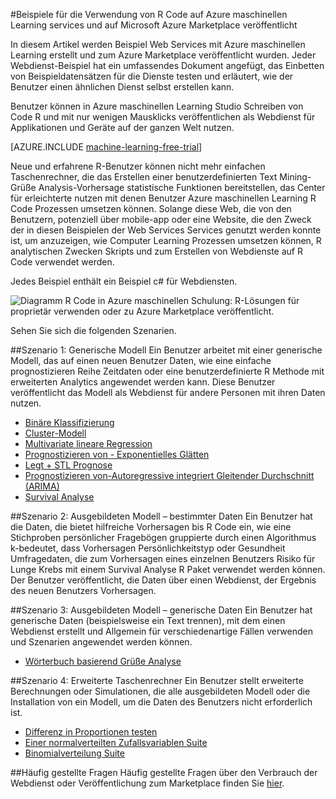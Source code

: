 <properties 
    pageTitle="Maschinelle Learning-Webdienste-Beispiele integriert R | Microsoft Azure" 
    description="Suchen nach eine hilfreiche Reihe von Web Services Beispiele mit R Code und Computer-Schulung erstellt und zum Azure Marketplace veröffentlicht." 
    keywords="CSharp, R Code, Web Services-Beispiele"
    services="machine-learning" 
    documentationCenter="" 
    authors="jaymathe" 
    manager="jhubbard" 
    editor="cgronlun"/>

<tags 
    ms.service="machine-learning" 
    ms.workload="data-services" 
    ms.tgt_pltfrm="na" 
    ms.devlang="na" 
    ms.topic="article" 
    ms.date="09/14/2016" 
    ms.author="jaymathe"/> 


#<a name="web-services-examples-using-r-code-on-azure-machine-learning-and-published-to-microsoft-azure-marketplace"></a>Beispiele für die Verwendung von R Code auf Azure maschinellen Learning services und auf Microsoft Azure Marketplace veröffentlicht

In diesem Artikel werden Beispiel Web Services mit Azure maschinellen Learning erstellt und zum Azure Marketplace veröffentlicht wurden. Jeder Webdienst-Beispiel hat ein umfassendes Dokument angefügt, das Einbetten von Beispieldatensätzen für die Dienste testen und erläutert, wie der Benutzer einen ähnlichen Dienst selbst erstellen kann. 

Benutzer können in Azure maschinellen Learning Studio Schreiben von Code R und mit nur wenigen Mausklicks veröffentlichen als Webdienst für Applikationen und Geräte auf der ganzen Welt nutzen. 


[AZURE.INCLUDE [machine-learning-free-trial](../../includes/machine-learning-free-trial.md)]


Neue und erfahrene R-Benutzer können nicht mehr einfachen Taschenrechner, die das Erstellen einer benutzerdefinierten Text Mining-Grüße Analysis-Vorhersage statistische Funktionen bereitstellen, das Center für erleichterte nutzen mit denen Benutzer Azure maschinellen Learning R Code Prozessen umsetzen können. Solange diese Web, die von den Benutzern, potenziell über mobile-app oder eine Website, die den Zweck der in diesen Beispielen der Web Services Services genutzt werden konnte ist, um anzuzeigen, wie Computer Learning Prozessen umsetzen können, R analytischen Zwecken Skripts und zum Erstellen von Webdienste auf R Code verwendet werden.

Jedes Beispiel enthält ein Beispiel c# für Webdiensten.


![Diagramm R Code in Azure maschinellen Schulung: R-Lösungen für proprietär verwenden oder zu Azure Marketplace veröffentlicht.][1]

Sehen Sie sich die folgenden Szenarien.

##<a name="scenario-1-generic-model"></a>Szenario 1: Generische Modell 
Ein Benutzer arbeitet mit einer generische Modell, das auf einen neuen Benutzer Daten, wie eine einfache prognostizieren Reihe Zeitdaten oder eine benutzerdefinierte R Methode mit erweiterten Analytics angewendet werden kann. Diese Benutzer veröffentlicht das Modell als Webdienst für andere Personen mit ihren Daten nutzen.



* [Binäre Klassifizierung](machine-learning-r-csharp-binary-classifier.md)
* [Cluster-Modell](machine-learning-r-csharp-cluster-model.md)
* [Multivariate lineare Regression](machine-learning-r-csharp-multivariate-linear-regression.md)
* [Prognostizieren von - Exponentielles Glätten](machine-learning-r-csharp-forecasting-exponential-smoothing.md)
* [Legt + STL Prognose](machine-learning-r-csharp-retail-demand-forecasting.md)
* [Prognostizieren von-Autoregressive integriert Gleitender Durchschnitt (ARIMA)](machine-learning-r-csharp-arima.md)
* [Survival Analyse](machine-learning-r-csharp-survival-analysis.md)


##<a name="scenario-2-trained-model--specific-data"></a>Szenario 2: Ausgebildeten Modell – bestimmter Daten 
Ein Benutzer hat die Daten, die bietet hilfreiche Vorhersagen bis R Code ein, wie eine Stichproben persönlicher Fragebögen gruppierte durch einen Algorithmus k-bedeutet, dass Vorhersagen Persönlichkeitstyp oder Gesundheit Umfragedaten, die zum Vorhersagen eines einzelnen Benutzers Risiko für Lunge Krebs mit einem Survival Analyse R Paket verwendet werden können. Der Benutzer veröffentlicht, die Daten über einen Webdienst, der Ergebnis des neuen Benutzers Vorhersagen.

##<a name="scenario-3-trained-model--generic-data"></a>Szenario 3: Ausgebildeten Modell – generische Daten 
Ein Benutzer hat generische Daten (beispielsweise ein Text trennen), mit dem einen Webdienst erstellt und Allgemein für verschiedenartige Fällen verwenden und Szenarien angewendet werden können.

* [Wörterbuch basierend Grüße Analyse](machine-learning-r-csharp-lexicon-based-sentiment-analysis.md)

##<a name="scenario-4-advanced-calculator"></a>Szenario 4: Erweiterte Taschenrechner 
Ein Benutzer stellt erweiterte Berechnungen oder Simulationen, die alle ausgebildeten Modell oder die Installation von ein Modell, um die Daten des Benutzers nicht erforderlich ist.

* [Differenz in Proportionen testen](machine-learning-r-csharp-difference-in-two-proportions.md)
* [Einer normalverteilten Zufallsvariablen Suite](machine-learning-r-csharp-normal-distribution.md)
* [Binomialverteilung Suite](machine-learning-r-csharp-binomial-distribution.md)

##<a name="faq"></a>Häufig gestellte Fragen
Häufig gestellte Fragen über den Verbrauch der Webdienst oder Veröffentlichung zum Marketplace finden Sie [hier](machine-learning-marketplace-faq.md).

[1]: ./media/machine-learning-r-csharp-web-service-examples/machine-learning-r-code-options-for-using-and-sharing-cloud.png


 
